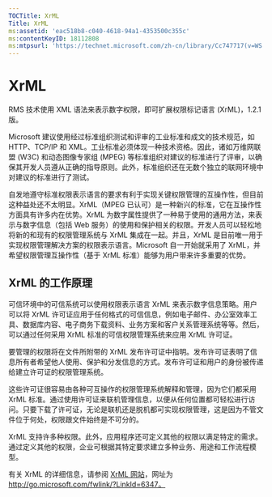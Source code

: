 ```yaml
---
TOCTitle: XrML
Title: XrML
ms:assetid: 'eac518b8-c040-4618-94a1-4353500c355c'
ms:contentKeyID: 18112808
ms:mtpsurl: 'https://technet.microsoft.com/zh-cn/library/Cc747717(v=WS.10)'
---
```


XrML
====

RMS 技术使用 XML 语法来表示数字权限，即可扩展权限标记语言 (XrML)，1.2.1 版。

Microsoft 建议使用经过标准组织测试和评审的工业标准和成文的技术规范，如 HTTP、TCP/IP 和 XML。工业标准必须体现一种技术资格。因此，诸如万维网联盟 (W3C) 和动态图像专家组 (MPEG) 等标准组织对建议的标准进行了评审，以确保其开发人员遵从正确的指导原则。此外，标准组织还在无数个独立的联网环境中对建议的标准进行了测试。

自发地遵守标准权限表示语言的要求有利于实现关键权限管理的互操作性，但目前这种益处还不太明显。XrML（MPEG 已认可）是一种新兴的标准，它在互操作性方面具有许多内在优势。XrML 为数字属性提供了一种易于使用的通用方法，来表示与数字信息（包括 Web 服务）的使用和保护相关的权限。开发人员可以轻松地将新的和现有的权限管理系统与 XrML 集成在一起。并且，XrML 是目前唯一用于实现权限管理解决方案的权限表示语言。Microsoft 自一开始就采用了 XrML，并希望权限管理互操作性（基于 XrML 标准）能够为用户带来许多重要的优势。

XrML 的工作原理
---------------

可信环境中的可信系统可以使用权限表示语言 XrML 来表示数字信息策略。用户可以将 XrML 许可证应用于任何格式的可信信息，例如电子邮件、办公室效率工具、数据库内容、电子商务下载资料、业务方案和客户关系管理系统等等。然后，可以通过任何采用 XrML 标准的可信权限管理系统来应用 XrML 许可证。

要管理的权限将在文件所附带的 XrML 发布许可证中指明。发布许可证表明了信息所有者希望他人使用、保护和分发信息的方式。发布许可证和用户的身份被传递给建立许可证的权限管理系统。

这些许可证很容易由各种可互操作的权限管理系统解释和管理，因为它们都采用 XrML 标准。通过使用许可证来联机管理信息，以便从任何位置都可轻松进行访问。只要下载了许可证，无论是联机还是脱机都可实现权限管理，这是因为不管文件位于何处，权限跟文件始终是不可分的。

XrML 支持许多种权限。此外，应用程序还可定义其他的权限以满足特定的需求。通过定义其他的权限，企业可根据其特定要求建立多种业务、用途和工作流程模型。

有关 XrML 的详细信息，请参阅 [XrML 网站](http://go.microsoft.com/fwlink/?linkid=6347)，网址为 http://go.microsoft.com/fwlink/?LinkId=6347。
